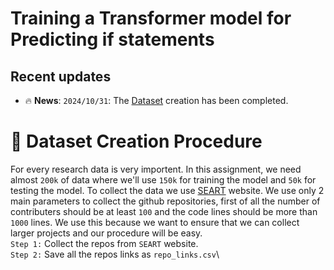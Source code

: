 # Training a Transformer model for Predicting if statements

## Recent updates
- 🔥 **News**: ``2024/10/31``: The [Dataset](https://drive.google.com/drive/folders/100X2rtYo3oV4Rt9cPjkDi3z2hU9_csr7?usp=sharing) creation has been completed.


# 📗 Dataset Creation Procedure
For every research data is very importent. In this assignment, we need almost ```200k``` of data where we'll use ```150k``` for training the model and ```50k``` for testing the model. To collect the data we use [SEART](https://seart-ghs.si.usi.ch/) website. We use only 2 main parameters to collect the github repositories, first of all the number of contributers should be at least ```100``` and the code lines should be more than ```1000``` lines. We use this because we want to ensure that we can collect larger projects and our procedure will be easy.\
```Step 1:``` Collect the repos from ```SEART``` website.\
```Step 2:``` Save all the repos links as ```repo_links.csv```\


